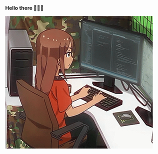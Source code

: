 ### Hello there 👩🏻‍💻
![image](https://github.com/OlfaKaroui/OlfaKaroui/blob/master/hellothere.gif)
<!--
**OlfaKaroui/OlfaKaroui** is a ✨ _special_ ✨ repository because its `README.md` (this file) appears on your GitHub profile.

Here are some ideas to get you started:

- 🔭 I’m currently working on ...
- 🌱 I’m currently learning ...
- 👯 I’m looking to collaborate on ...
- 🤔 I’m looking for help with ...
- 💬 Ask me about ...
- 📫 How to reach me: ...
- 😄 Pronouns: ...
- ⚡ Fun fact: ...
-->
